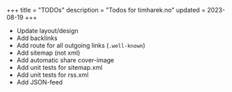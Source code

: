 +++
title = "TODOs"
description = "Todos for timharek.no"
updated = 2023-08-19
+++

- Update layout/design
- Add backlinks
- Add route for all outgoing links (`.well-known`)
- Add sitemap (not xml)
- Add automatic share cover-image
- Add unit tests for sitemap.xml
- Add unit tests for rss.xml
- Add JSON-feed
